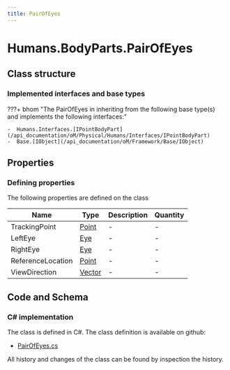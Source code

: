 ```yaml
---
title: PairOfEyes
---
```


# Humans.BodyParts.PairOfEyes



## Class structure

### Implemented interfaces and base types

???+ bhom "The PairOfEyes in inheriting from the following base type(s) and implements the following interfaces:"

    -  Humans.Interfaces.[IPointBodyPart](/api_documentation/oM/Physical/Humans/Interfaces/IPointBodyPart)
    -  Base.[IObject](/api_documentation/oM/Framework/Base/IObject)


## Properties



### Defining properties

The following properties are defined on the class

| Name             | Type             | Description      | Quantity         |
|------------------|------------------|------------------|------------------|
| TrackingPoint | [Point](/api_documentation/oM/Dimensional/Geometry/Point) | - | - |
| LeftEye | [Eye](/api_documentation/oM/Physical/Humans/BodyParts/Eye) | - | - |
| RightEye | [Eye](/api_documentation/oM/Physical/Humans/BodyParts/Eye) | - | - |
| ReferenceLocation | [Point](/api_documentation/oM/Dimensional/Geometry/Point) | - | - |
| ViewDirection | [Vector](/api_documentation/oM/Dimensional/Geometry/Vector) | - | - |


## Code and Schema

### C# implementation

The class is defined in C#. The class definition is available on github:

- [PairOfEyes.cs](https://github.com/BHoM/BHoM/blob/develop/Humans_oM/BodyParts\PairOfEyes.cs)

All history and changes of the class can be found by inspection the history.
